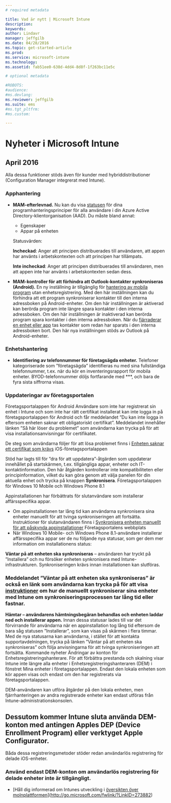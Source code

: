 ```yaml
---
# required metadata

title: Vad är nytt | Microsoft Intune
description:
keywords:
author: Lindavr
manager: jeffgilb
ms.date: 04/28/2016
ms.topic: get-started-article
ms.prod:
ms.service: microsoft-intune
ms.technology:
ms.assetid: fab51ee0-638d-4dd4-8d8f-1f263bc11e5c

# optional metadata

#ROBOTS:
#audience:
#ms.devlang:
ms.reviewer: jeffgilb
ms.suite: ems
#ms.tgt_pltfrm:
#ms.custom:

---
```


# Nyheter i Microsoft Intune

## April 2016
Alla dessa funktioner stöds även för kunder med hybriddistributioner (Configuration Manager integrerat med Intune).
### Apphantering
- **MAM-efterlevnad.**
Nu kan du visa [statusen](monitor-mobile-app-management-policies-with-Microsoft-Intune.md) för dina programhanteringsprinciper för alla användare i din Azure Active Directory-klientorganisation (AAD). Du måste bland annat:
   - Egenskaper
   - Appar på enheten

   Statusvärden:

   **Incheckad**: Anger att principen distribuerades till användaren, att appen har använts i arbetskontexten och att principen har tillämpats.

    **Inte incheckad**: Anger att principen distribuerades till användaren, men att appen inte har använts i arbetskontexten sedan dess.


- **MAM-kontroller för att förhindra att Outlook-kontakter synkroniseras (Android).**
En ny inställning är tillgänglig för [hantering av mobila program](create-and-deploy-mobile-app-management-policies-with-microsoft-intune.md) utan enhetsregistrering. Med den här inställningen kan du förhindra att ett program synkroniserar kontakter till den interna adressboken på Android-enheter. Om den här inställningen är aktiverad kan berörda program inte längre spara kontakter i den interna adressboken. Om den här inställningen är inaktiverad kan berörda program spara kontakter i den interna adressboken. När du [fjärraderar en enhet eller app](wipe-managed-company-app-data-with-Microsoft-Intune.md) tas kontakter som redan har sparats i den interna adressboken bort. Den här nya inställningen stöds av Outlook på Android-enheter.

### Enhetshantering
- **Identifiering av telefonnummer för företagsägda enheter.** Telefoner kategoriserade som ”företagsägda” identifieras nu med sina fullständiga telefonnummer, t.ex. när du kör en inventeringsrapport för mobila enheter. BYOD-telefonnummer döljs fortfarande med ***, och bara de fyra sista siffrorna visas.


### Uppdateringar av företagsportalen
Företagsportalappen för Android Användare som inte har registrerat sin enhet i Intune och som inte har rätt certifikat installerat kan inte logga in på företagsportalappen för Android och får meddelandet ”Du kan inte logga in eftersom enheten saknar ett obligatoriskt certifikat”. Meddelandet innehåller länken ”Så här löser du problemet” som användarna kan trycka på för att visa installationsanvisningar för certifikatet.

De steg som användarna följer för att lösa problemet finns i [Enheten saknar ett certifikat som krävs](https://technet.microsoft.com/library/mt502762.aspx#BKMK_andr_cert_missing) iOS-företagsportalappen

Stöd har lagts till för ”dra för att uppdatera”-åtgärden som uppdaterar innehållet på startskärmen, t.ex. tillgängliga appar, enheter och IT-kontaktinformation. Den här åtgärden kontrollerar inte kompatibiliteten eller principinformation, vilket du kan göra genom att välja panelen för din aktuella enhet och trycka på knappen **Synkronisera**. Företagsportalappen för Windows 10 Mobile och Windows Phone 8.1

Appinstallationen har förbättrats för slutanvändare som installerar affärsspecifika appar.

* Om appinstallationen tar lång tid kan användarna synkronisera sina enheter manuellt för att tvinga synkroniseringen att fortsätta. Instruktioner för slutanvändaren finns i [Synkronisera enheten manuellt för att påskynda appinstallationer](https://technet.microsoft.com/library/mt427782.aspx#BKMK_win10m_wp81_sync_manually) Företagsportalens webbplats
* När Windows 10 Mobile- och Windows Phone 8.1-användare installerar affärsspecifika appar ser de nu följande nya statusar, som ger dem mer information om installationens status:

**Väntar på att enheten ska synkroniseras** – användaren har tryckt på ”Installera” och nu försöker enheten synkronisera med Intune-infrastrukturen. Synkroniseringen krävs innan installationen kan slutföras.

### Meddelandet ”Väntar på att enheten ska synkroniseras” är också en länk som användarna kan trycka på för att visa [instruktioner](https://technet.microsoft.com/library/mt590895.aspx#BKMK_iwp_sync_manually) om hur de manuellt synkroniserar sina enheter med Intune om synkroniseringsprocessen tar lång tid eller fastnar.

****Hämtar** – användarens hämtningsbegäran behandlas och enheten laddar ned och installerar appen.** Innan dessa statusar lades till var det förvirrande för användarna när en appinstallation tog lång tid eftersom de bara såg statusen ”Installerar”, som kan visas på skärmen i flera timmar. Med de nya statusarna kan användarna, i stället för att kontakta supportavdelningen, trycka på länken ”Väntar på att enheten ska synkroniseras” och följa anvisningarna för att tvinga synkroniseringen att fortsätta. Kommande nyheter  Ändringar av konton för Enhetsregistreringshanterare. För att förbättra prestanda och skalning visar Intune inte längre alla enheter i Enhetsregistreringshanteraren (DEM) i fönstret Mina enheter i företagsportalappen.  Endast den lokala enheten som kör appen visas och endast om den har registrerats via företagsportalappen.

DEM-användaren kan utföra åtgärder på den lokala enheten, men fjärrhanteringen av andra registrerade enheter kan endast utföras från Intune-administrationskonsolen.


## Dessutom kommer Intune sluta använda DEM-konton med antingen Apples DEP (Device Enrollment Program) eller verktyget Apple Configurator.
Båda dessa registreringsmetoder stöder redan användarlös registrering för delade iOS-enheter.



### Använd endast DEM-konton om användarlös registrering för delade enheter inte är tillgängligt.
* [Håll dig informerad om Intunes utveckling i [översikten över molnplattformen](http://www.microsoft.com/en-us/server-cloud/roadmap/Indevelopment.aspx?TabIndex=0&dropValue=Intune)](http://go.microsoft.com/fwlink/?LinkID=273882)


<!--HONumber=May16_HO2-->


